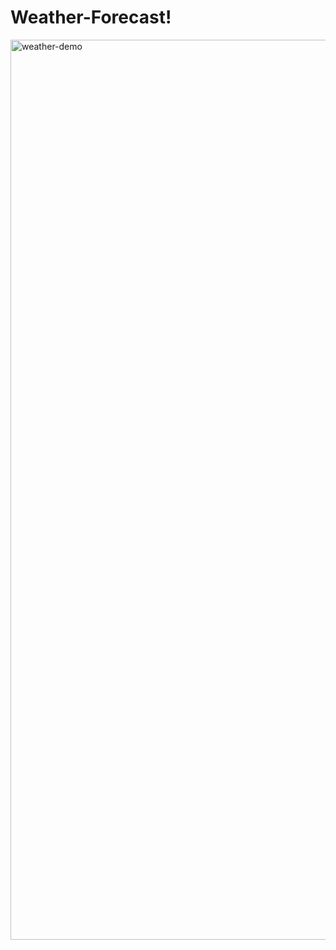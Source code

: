 # Weather-Forecast!
<img width="1440" alt="weather-demo" src="https://github.com/chloeenn/Weather-Forecast/assets/95497824/0885c8fe-aef6-4b79-abe8-c50248bfe82c">
